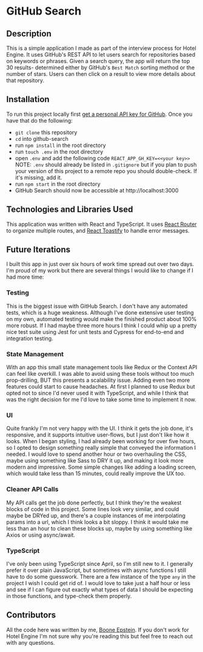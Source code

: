 # GitHub Search
## Description 
This is a simple application I made as part of the interview process for Hotel Engine. It uses GitHub's REST API to let users search for repositories based on keywords or phrases. Given a search query, the app will return the top 30 results- determined either by GitHub's `Best Match` sorting method or the number of stars. Users can then click on a result to view more details about that repository. 

## Installation
To run this project locally first [get a personal API key for GitHub](https://docs.github.com/en/github/authenticating-to-github/keeping-your-account-and-data-secure/creating-a-personal-access-token). Once you have that do the following: 

 -  `git clone`  this repository
 - `cd` into github-search
 - run `npm install` in the root directory
 - run `touch .env` in the root directory
 - open `.env` and add the following code `REACT_APP_GH_KEY=<<your key>>`
 NOTE: `.env` should already be listed in `.gitignore` but if you plan to push your version of this project to a remote repo you should double-check. If it's missing, add it.
 - run `npm start` in the root directory
 - GitHub Search should now be accessible at http://localhost:3000

## Technologies and Libraries Used
This application was written with React and TypeScript. It uses [React Router](https://reactrouter.com/) to organize multiple routes, and [React Toastify](https://www.npmjs.com/package/react-toastify) to handle error messages. 

## Future Iterations
I built this app in just over six hours of work time spread out over two days. I'm proud of my work but there are several things I would like to change if I had more time:
### Testing
This is the biggest issue with GitHub Search. I don't have any automated tests, which is a huge weakness. Although I've done extensive user testing on my own, automated testing would make the finished product about 100% more robust. If I had maybe three more hours I think I could whip up a pretty nice test suite using Jest for unit tests and Cypress for end-to-end and integration testing. 
### State Management 
With an app this small state management tools like Redux or the Context API can feel like overkill. I was able to avoid using these tools without too much prop-drilling, BUT this presents a scalability issue. Adding even two more features could start to cause headaches. At first I planned to use Redux but opted not to since I'd never used it with TypeScript, and while I think that was the right decision for me I'd love to take some time to implement it now. 
### UI
Quite frankly I'm not very happy with the UI. I think it gets the job done, it's responsive, and it supports intuitive user-flows, but I just don't like how it looks. When I began styling, I had already been working for over five hours, so I opted to design something really simple that conveyed the information I needed. I would love to spend another hour or two overhauling the CSS, maybe using something like Sass to DRY it up, and making it look more modern and impressive. Some simple changes like adding a loading screen, which would take less than 15 minutes, could really improve the UX too. 
### Cleaner API Calls
My API calls get the job done perfectly, but I think they're the weakest blocks of code in this project. Some lines look very similar, and could maybe be DRYed up, and there's a couple instances of me interpolating params into a url, which I think looks a bit sloppy. I think it would take me less than an hour to clean these blocks up, maybe by using something like Axios or using async/await.
### TypeScript 
I've only been using TypeScript since April, so I'm still new to it. I generally prefer it over plain JavaScript, but sometimes with async functions I still have to do some guesswork. There are a few instance of the type `any` in the project I wish I could get rid of. I would love to take just a half hour or less and see if I can figure out exactly what types of data I should be expecting in those functions, and type-check them properly. 

## Contributors
All the code here was written by me, [Boone Epstein](https://github.com/deadbelly). If you don't work for Hotel Engine I'm not sure why you're reading this but feel free to reach out with any questions. 
